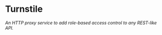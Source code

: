Turnstile
=========

_An HTTP proxy service to add role-based access control to any REST-like API._
